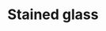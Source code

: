---
title: "Stained glass"
description_markdown: >-
  
homepage_description_markdown: 
frontpage: false
_gallery_date: 2016-05-01 00:00:00
permalink: /gallery/stained-glass/
archive: false
display_title: true
main_image_path: /assets/images/466d7c3064e4a.jpg
images:
  - image_path: "/assets/images/466d7c3064e4a.jpg"
    image_title: ""
    image_description: ""
  - image_path: "/assets/images/47cd9acf86f06.jpg"
    image_title: ""
    image_description: ""
  - image_path: "/assets/images/4639efded9cf5.jpg"
    image_title: ""
    image_description: ""
_options:
  image_path:
    width: 1200
    height: 1200
    resize_style: "contain"
    mime_type: "image/jpeg"
  main_image_path:
    width: 1200
    height: 800
    resize_style: "contain"
    mime_type: "image/jpeg"
_comments:
  title: Gallery title
  permalink: Be careful editing this
  main_image_path: Image used to represent your gallery
  images: Add and edit your gallery images here
  image_description: Might only be shown in the close up of an image
  archive: Not used yet!
  frontpage: Show this gallery on the homepage
  homepage_description_markdown: Text used on homepage if shown
---